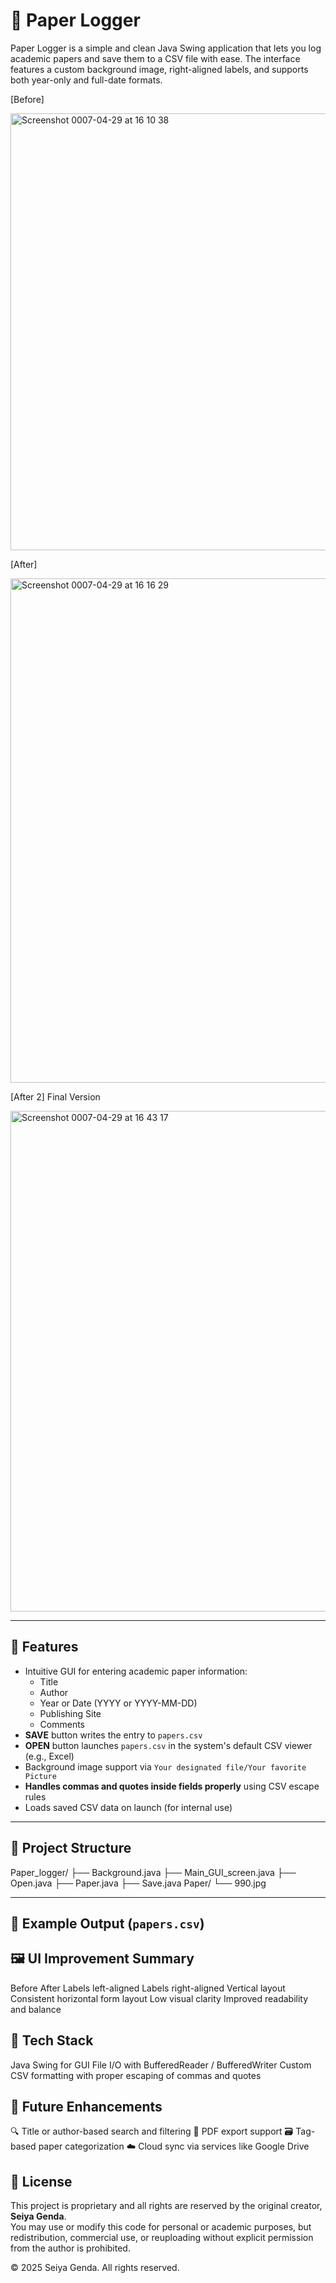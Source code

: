 # 📄 Paper Logger

Paper Logger is a simple and clean Java Swing application that lets you log academic papers and save them to a CSV file with ease. The interface features a custom background image, right-aligned labels, and supports both year-only and full-date formats.

[Before]

<img width="699" alt="Screenshot 0007-04-29 at 16 10 38" src="https://github.com/user-attachments/assets/817a5780-3e6f-463d-b3db-61d5e376d680" />

[After] 

<img width="807" alt="Screenshot 0007-04-29 at 16 16 29" src="https://github.com/user-attachments/assets/361682d0-4515-490f-b403-43c51cc12154" />

[After 2] Final Version 

<img width="801" alt="Screenshot 0007-04-29 at 16 43 17" src="https://github.com/user-attachments/assets/4fe8a257-dc7b-427e-82a0-1672a6acf011" />

---

## 🧩 Features

- Intuitive GUI for entering academic paper information:
  - Title
  - Author
  - Year or Date (YYYY or YYYY-MM-DD)
  - Publishing Site
  - Comments
- **SAVE** button writes the entry to `papers.csv`
- **OPEN** button launches `papers.csv` in the system's default CSV viewer (e.g., Excel)
- Background image support via `Your designated file/Your favorite Picture`
- **Handles commas and quotes inside fields properly** using CSV escape rules
- Loads saved CSV data on launch (for internal use)

---

## 📁 Project Structure

Paper_logger/ 
 ├── Background.java
 ├── Main_GUI_screen.java 
 ├── Open.java 
 ├── Paper.java 
 ├── Save.java Paper/ 
 └── 990.jpg 
 
---

## 💾 Example Output (`papers.csv`)

## 🖼 UI Improvement Summary


  Before	After
  Labels left-aligned	Labels right-aligned
  Vertical layout	Consistent horizontal form layout
  Low visual clarity	Improved readability and balance
  
## 🔧 Tech Stack

  Java Swing for GUI
  File I/O with BufferedReader / BufferedWriter
  Custom CSV formatting with proper escaping of commas and quotes

## 📌 Future Enhancements

  🔍 Title or author-based search and filtering
  🧾 PDF export support
  🗃 Tag-based paper categorization
  ☁ Cloud sync via services like Google Drive
  
## 📝 License

This project is proprietary and all rights are reserved by the original creator, **Seiya Genda**.  
You may use or modify this code for personal or academic purposes, but redistribution, commercial use, or reuploading without explicit permission from the author is prohibited.

© 2025 Seiya Genda. All rights reserved.
